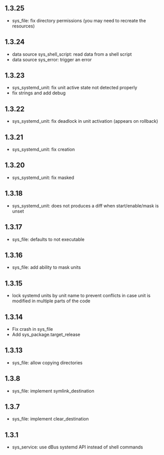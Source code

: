 ## 1.3.25

* sys_file: fix directory permissions (you may need to recreate the resources)

## 1.3.24

* data source sys_shell_script: read data from a shell script
* data source sys_error: trigger an error

## 1.3.23

* sys_systemd_unit: fix unit active state not detected properly
* fix strings and add debug

## 1.3.22

* sys_systemd_unit: fix deadlock in unit activation (appears on rollback)

## 1.3.21

* sys_systemd_unit: fix creation

## 1.3.20

* sys_systemd_unit: fix masked

## 1.3.18

* sys_systemd_unit: does not produces a diff when start/enable/mask is unset

## 1.3.17

* sys_file: defaults to not executable

## 1.3.16

* sys_file: add ability to mask units

## 1.3.15

* lock systemd units by unit name to prevent conflicts in case unit is modified in multiple parts of the code

## 1.3.14

* Fix crash in sys_file
* Add sys_package.target_release

## 1.3.13

* sys_file: allow copying directories

## 1.3.8

* sys_file: implement symlink_destination

## 1.3.7

* sys_file: implement clear_destination

## 1.3.1

* sys_service: use dBus systemd API instead of shell commands
